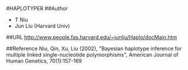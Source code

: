 #HAPLOTYPER
##Author
* T Niu
* Jun Liu (Harvard Univ)

##URL
http://www.people.fas.harvard.edu/~junliu/Haplo/docMain.htm

##Reference
Niu, Qin, Xu, Liu (2002), "Bayesian haplotype inference for multiple linked single-nucleotide polymorphisms", American Journal of Human Genetics, 70(1):157-169

